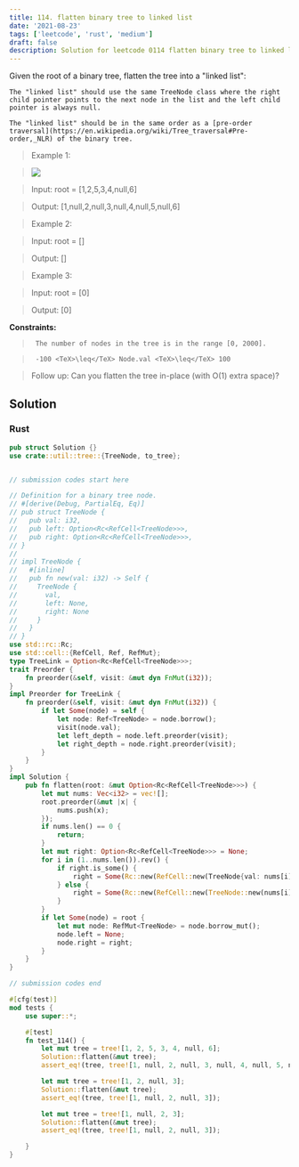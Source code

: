 ```yaml
---
title: 114. flatten binary tree to linked list
date: '2021-08-23'
tags: ['leetcode', 'rust', 'medium']
draft: false
description: Solution for leetcode 0114 flatten binary tree to linked list
---
```


 

  Given the root of a binary tree, flatten the tree into a "linked list":

  

  	The "linked list" should use the same TreeNode class where the right child pointer points to the next node in the list and the left child pointer is always null.

  	The "linked list" should be in the same order as a [pre-order traversal](https://en.wikipedia.org/wiki/Tree_traversal#Pre-order,_NLR) of the binary tree.

  

   

 >   Example 1:

 >   ![](https://assets.leetcode.com/uploads/2021/01/14/flaten.jpg)

 >   Input: root <TeX>=</TeX> [1,2,5,3,4,null,6]

 >   Output: [1,null,2,null,3,null,4,null,5,null,6]

  

 >   Example 2:

  

 >   Input: root <TeX>=</TeX> []

 >   Output: []

  

 >   Example 3:

  

 >   Input: root <TeX>=</TeX> [0]

 >   Output: [0]

  

   

  **Constraints:**

  

 >   	The number of nodes in the tree is in the range [0, 2000].

 >   	-100 <TeX>\leq</TeX> Node.val <TeX>\leq</TeX> 100

  

   

 >   Follow up: Can you flatten the tree in-place (with O(1) extra space)?


## Solution
### Rust
```rust
pub struct Solution {}
use crate::util::tree::{TreeNode, to_tree};


// submission codes start here

// Definition for a binary tree node.
// #[derive(Debug, PartialEq, Eq)]
// pub struct TreeNode {
//   pub val: i32,
//   pub left: Option<Rc<RefCell<TreeNode>>>,
//   pub right: Option<Rc<RefCell<TreeNode>>>,
// }
// 
// impl TreeNode {
//   #[inline]
//   pub fn new(val: i32) -> Self {
//     TreeNode {
//       val,
//       left: None,
//       right: None
//     }
//   }
// }
use std::rc::Rc;
use std::cell::{RefCell, Ref, RefMut};
type TreeLink = Option<Rc<RefCell<TreeNode>>>;
trait Preorder {
    fn preorder(&self, visit: &mut dyn FnMut(i32));
}
impl Preorder for TreeLink {
    fn preorder(&self, visit: &mut dyn FnMut(i32)) {
        if let Some(node) = self {
            let node: Ref<TreeNode> = node.borrow();
            visit(node.val);
            let left_depth = node.left.preorder(visit);
            let right_depth = node.right.preorder(visit);
        }
    }
}
impl Solution {
    pub fn flatten(root: &mut Option<Rc<RefCell<TreeNode>>>) {
        let mut nums: Vec<i32> = vec![];
        root.preorder(&mut |x| {
            nums.push(x);
        });
        if nums.len() == 0 {
            return;
        }
        let mut right: Option<Rc<RefCell<TreeNode>>> = None;
        for i in (1..nums.len()).rev() {
            if right.is_some() {
                right = Some(Rc::new(RefCell::new(TreeNode{val: nums[i], left: None, right: right})));
            } else {
                right = Some(Rc::new(RefCell::new(TreeNode::new(nums[i]))));
            }
        }
        if let Some(node) = root {
            let mut node: RefMut<TreeNode> = node.borrow_mut();
            node.left = None;
            node.right = right;
        }
    }
}

// submission codes end

#[cfg(test)]
mod tests {
    use super::*;

    #[test]
    fn test_114() {
        let mut tree = tree![1, 2, 5, 3, 4, null, 6];
        Solution::flatten(&mut tree);
        assert_eq!(tree, tree![1, null, 2, null, 3, null, 4, null, 5, null, 6]);

        let mut tree = tree![1, 2, null, 3];
        Solution::flatten(&mut tree);
        assert_eq!(tree, tree![1, null, 2, null, 3]);

        let mut tree = tree![1, null, 2, 3];
        Solution::flatten(&mut tree);
        assert_eq!(tree, tree![1, null, 2, null, 3]);

    }
}

```
